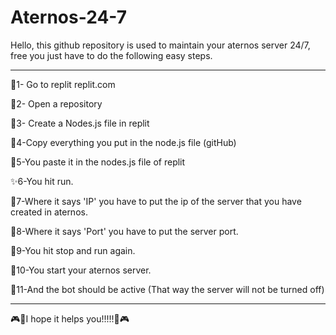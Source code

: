 # Aternos-24-7

Hello, this github repository is used to maintain your aternos server 24/7, free you just have to do the following easy steps.

---------------

🎈1- Go to replit replit.com

🧨2- Open a repository

🎊3- Create a Nodes.js file in replit

🎋4-Copy everything you put in the node.js file (gitHub)

🎠5-You paste it in the nodes.js file of replit

✨6-You hit run.

🎉7-Where it says 'IP' you have to put the ip of the server that you have created in aternos.

🧵8-Where it says 'Port' you have to put the server port.

🎨9-You hit stop and run again.

🎲10-You start your aternos server.

🧿11-And the bot should be active (That way the server will not be turned off)

----------------

🎮🥇I hope it helps you!!!!!🥇🎮
